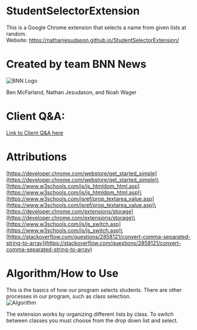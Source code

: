 # StudentSelectorExtension
This is a Google Chrome extension that selects a name from given lists at random.\
Website: https://nathanjesudason.github.io/StudentSelectorExtension/

# Created by team BNN News
![BNN Logo](https://github.com/NathanJesudason/StudentSelectorExtension/raw/master/BNN_News_Logo.png)

Ben McFarland, Nathan Jesudason, and Noah Wager

# Client Q&A:
[Link to Client Q&A here](https://docs.google.com/document/d/18MseBVS9tjOnH4YpXY_dcN9RrPCrgch0yR4slvqhKLQ/edit?usp=sharing)

# Attributions
[https://developer.chrome.com/webstore/get_started_simple](https://developer.chrome.com/webstore/get_started_simple)\
[https://www.w3schools.com/js/js_htmldom_html.asp](https://www.w3schools.com/js/js_htmldom_html.asp)\
[https://www.w3schools.com/jsref/prop_textarea_value.asp](https://www.w3schools.com/jsref/prop_textarea_value.asp)\
[https://developer.chrome.com/extensions/storage](https://developer.chrome.com/extensions/storage)\
[https://www.w3schools.com/js/js_switch.asp](https://www.w3schools.com/js/js_switch.asp)\
[https://stackoverflow.com/questions/2858121/convert-comma-separated-string-to-array](https://stackoverflow.com/questions/2858121/convert-comma-separated-string-to-array)

# Algorithm/How to Use
This is the basics of how our program selects students. There are other processes in our program, such as class selection.\
![Algorithm](https://github.com/NathanJesudason/StudentSelectorExtension/raw/master/Flowchart.png)

The extension works by organizing different lists by class. To switch between classes you must choose from the drop down list and select.

